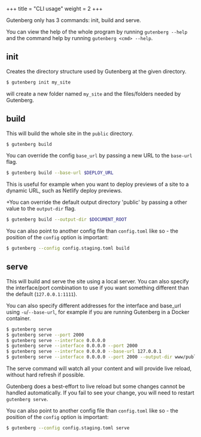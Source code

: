 +++
title = "CLI usage"
weight = 2
+++

Gutenberg only has 3 commands: init, build and serve.

You can view the help of the whole program by running `gutenberg --help` and
the command help by running `gutenberg <cmd> --help`.

## init

Creates the directory structure used by Gutenberg at the given directory.

```bash
$ gutenberg init my_site
```

will create a new folder named `my_site` and the files/folders needed by
Gutenberg.

## build

This will build the whole site in the `public` directory.

```bash
$ gutenberg build
```

You can override the config `base_url` by passing a new URL to the `base-url` flag.

```bash
$ gutenberg build --base-url $DEPLOY_URL
```

This is useful for example when you want to deploy previews of a site to a dynamic URL, such as Netlify 
deploy previews.

+You can override the default output directory 'public' by passing a other value to the `output-dir` flag.

```bash
$ gutenberg build --output-dir $DOCUMENT_ROOT
```

You can also point to another config file than `config.toml` like so - the position of the `config` option is important:

```bash
$ gutenberg --config config.staging.toml build
```

## serve

This will build and serve the site using a local server. You can also specify
the interface/port combination to use if you want something different than the default (`127.0.0.1:1111`).

You can also specify different addresses for the interface and base_url using `-u`/`--base-url`, for example 
if you are running Gutenberg in a Docker container.

```bash
$ gutenberg serve
$ gutenberg serve --port 2000
$ gutenberg serve --interface 0.0.0.0 
$ gutenberg serve --interface 0.0.0.0 --port 2000
$ gutenberg serve --interface 0.0.0.0 --base-url 127.0.0.1
$ gutenberg serve --interface 0.0.0.0 --port 2000 --output-dir www/public
```

The serve command will watch all your content and will provide live reload, without
hard refresh if possible.

Gutenberg does a best-effort to live reload but some changes cannot be handled automatically. If you
fail to see your change, you will need to restart `gutenberg serve`.


You can also point to another config file than `config.toml` like so - the position of the `config` option is important:

```bash
$ gutenberg --config config.staging.toml serve
```
